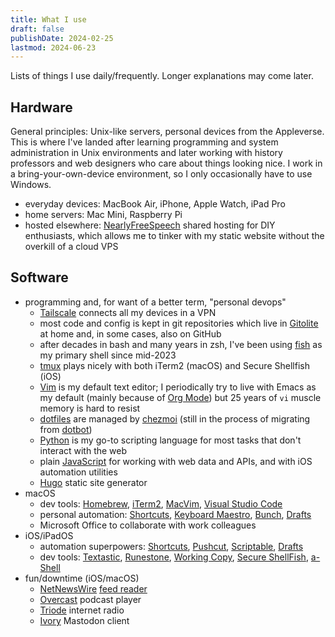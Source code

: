 ```yaml
---
title: What I use
draft: false
publishDate: 2024-02-25
lastmod: 2024-06-23
---
```


Lists of things I use daily/frequently. Longer explanations may come later.

## Hardware

General principles: Unix-like servers, personal devices from the Appleverse. This is where I've landed after learning programming and system administration in Unix environments and later working with history professors and web designers who care about things looking nice. I work in a bring-your-own-device environment, so I only occasionally have to use Windows.

- everyday devices: MacBook Air, iPhone, Apple Watch, iPad Pro
- home servers: Mac Mini, Raspberry Pi
- hosted elsewhere: [NearlyFreeSpeech](https://www.nearlyfreespeech.net/) shared hosting for DIY enthusiasts, which allows me to tinker with my static website without the overkill of a cloud VPS

## Software

- programming and, for want of a better term, "personal devops"
    - [Tailscale](https://tailscale.com/) connects all my devices in a VPN
    - most code and config is kept in git repositories which live in [Gitolite](https://gitolite.com/gitolite/index.html) at home and, in some cases, also on GitHub
    - after decades in bash and many years in zsh, I've been using [fish](https://fishshell.com/) as my primary shell since mid-2023
    - [tmux](https://github.com/tmux/tmux/wiki) plays nicely with both iTerm2 (macOS) and Secure Shellfish (iOS)
    - [Vim](https://www.vim.org/) is my default text editor; I periodically try to live with Emacs as my default (mainly because of [Org Mode](https://orgmode.org/)) but 25 years of `vi` muscle memory is hard to resist
    - [dotfiles](https://dotfiles.github.io/) are managed by [chezmoi](https://chezmoi.io/) (still in the process of migrating from [dotbot](https://github.com/anishathalye/dotbot))
    - [Python](https://www.python.org/) is my go-to scripting language for most tasks that don't interact with the web
    - plain [JavaScript](https://developer.mozilla.org/en-US/docs/Web/JavaScript) for working with web data and APIs, and with iOS automation utilities
    - [Hugo](https://gohugo.io/) static site generator
- macOS
    - dev tools: [Homebrew](https://brew.sh/), [iTerm2](https://iterm2.com/), [MacVim](https://macvim.org/), [Visual Studio Code](https://code.visualstudio.com/)
    - personal automation: [Shortcuts](https://support.apple.com/en-au/guide/shortcuts-mac/welcome/mac), [Keyboard Maestro](https://www.keyboardmaestro.com/main/), [Bunch](https://bunchapp.co/), [Drafts](https://getdrafts.com/)
    - Microsoft Office to collaborate with work colleagues
- iOS/iPadOS
    - automation superpowers: [Shortcuts](https://support.apple.com/en-au/guide/shortcuts/welcome/ios), [Pushcut](https://pushcut.io/), [Scriptable](https://scriptable.app/), [Drafts](https://getdrafts.com/)
    - dev tools: [Textastic](https://www.textasticapp.com/), [Runestone](https://runestone.app/), [Working Copy](https://workingcopy.app/), [Secure ShellFish](https://secureshellfish.app/), [a-Shell](https://holzschu.github.io/a-Shell_iOS/)
- fun/downtime (iOS/macOS)
    - [NetNewsWire](https://netnewswire.com/) [feed reader](/feeds)
    - [Overcast](https://overcast.fm/) podcast player
    - [Triode](https://triode.app/) internet radio
    - [Ivory](https://tapbots.com/ivory/) Mastodon client
